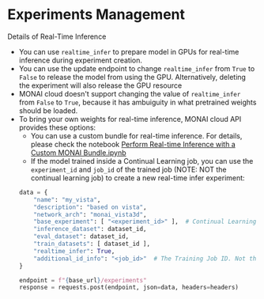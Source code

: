# Experiments Management

Details of Real-Time Inference
- You can use `realtime_infer` to prepare model in GPUs for real-time inference during experiment creation.
- You can use the update endpoint to change `realtime_infer` from `True` to `False` to release the model from using the GPU. Alternatively, deleting the experiment will also release the GPU resource
- MONAI cloud doesn't support changing the value of `realtime_infer` from `False` to `True`, because it has ambuiguity in what pretrained weights should be loaded.
- To bring your own weights for real-time inference, MONAI cloud API provides these options:
    - You can use a custom bundle for real-time inference. For details, please check the notebook [Perform Real-time Inference with a Custom MONAI Bundle.ipynb](../../notebooks/Perform%20Real-time%20Inference%20with%20a%20Custom%20MONAI%20Bundle.ipynb)
    - If the model trained inside a Continual Learning job, you can use the `experiment_id` and `job_id` of the trained job (NOTE: NOT the continual learning job) to create a new real-time infer experiment:
    ```python
    data = {
        "name": "my_vista",
        "description": "based on vista",
        "network_arch": "monai_vista3d",
        "base_experiment": [ "<experiment_id>" ],  # Continual Learning job was submitted under this experiment 
        "inference_dataset": dataset_id,
        "eval_dataset": dataset_id,
        "train_datasets": [ dataset_id ],
        "realtime_infer": True,
        "additional_id_info": "<job_id>"  # The Training Job ID. Not the Continual Learning Job ID.
    }

    endpoint = f"{base_url}/experiments"
    response = requests.post(endpoint, json=data, headers=headers)
    ```




